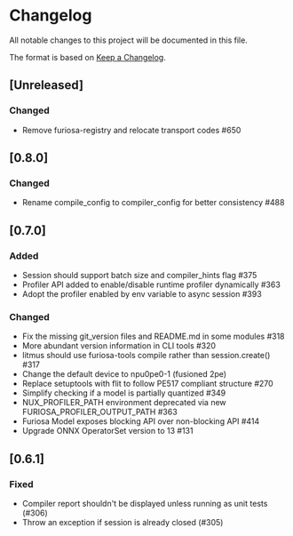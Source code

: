 # Changelog

All notable changes to this project will be documented in this file.

The format is based on [Keep a Changelog](https://keepachangelog.com/en/1.0.0/).


## [Unreleased]
### Changed
- Remove furiosa-registry and relocate transport codes #650

## [0.8.0]
### Changed
- Rename compile_config to compiler_config for better consistency #488

## [0.7.0]
### Added
- Session should support batch size and compiler_hints flag #375
- Profiler API added to enable/disable runtime profiler dynamically #363
- Adopt the profiler enabled by env variable to async session #393

### Changed
- Fix the missing git_version files and README.md in some modules #318
- More abundant version information in CLI tools #320
- litmus should use furiosa-tools compile rather than session.create() #317
- Change the default device to npu0pe0-1 (fusioned 2pe)
- Replace setuptools with flit to follow PE517 compliant structure #270
- Simplify checking if a model is partially quantized #349
- NUX_PROFILER_PATH environment deprecated via new FURIOSA_PROFILER_OUTPUT_PATH #363
- Furiosa Model exposes blocking API over non-blocking API #414
- Upgrade ONNX OperatorSet version to 13 #131

## [0.6.1]
### Fixed
- Compiler report shouldn't be displayed unless running as unit tests (#306)
- Throw an exception if session is already closed (#305)
